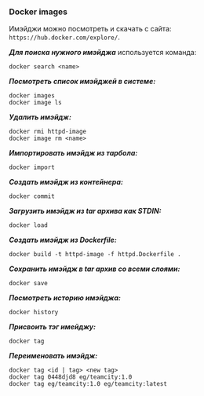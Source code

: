 ### Docker images
Имэйджи можно посмотреть и скачать с сайта: `https://hub.docker.com/explore/`.

***Для поиска нужного имэйджа*** используется команда:
```
docker search <name>
```

***Посмотреть список имэйджей в системе:***
```
docker images
docker image ls
```

***Удалить имэйдж:***
```
docker rmi httpd-image
docker image rm <name>
```

***Импортировать имэйдж из тарбола:***
```
docker import
```

***Создать имэйдж из контейнера:***
```
docker commit
```

***Загрузить имэйдж из tar архива как STDIN:***
```
docker load
```

***Создать имэйдж из Dockerfile:***
```
docker build -t httpd-image -f httpd.Dockerfile .
```

***Сохранить имэйдж в tar архив со всеми слоями:***
```
docker save
```

***Посмотреть историю имэйджа:***
```
docker history
```

***Присвоить тэг имейджу:***
```
docker tag
```

***Переименовать имэйдж:***
```
docker tag <id | tag> <new tag>
docker tag 0448djd8 eg/teamcity:1.0
docker tag eg/teamcity:1.0 eg/teamcity:latest
```
